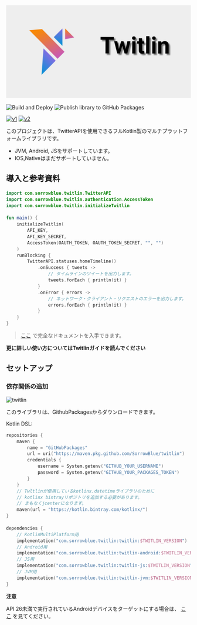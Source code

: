 ![Twitlin](images/md/banner.svg)

![Build and Deploy](https://github.com/SorrowBlue/Twitlin/workflows/Build%20and%20Deploy/badge.svg)
![Publish library to GitHub Packages](https://github.com/SorrowBlue/Twitlin/workflows/Publish%20library%20to%20GitHub%20Packages/badge.svg)

[![v1](https://img.shields.io/endpoint?url=https%3A%2F%2Ftwbadges.glitch.me%2Fbadges%2Fstandard)](https://developer.twitter.com/en/docs/twitter-api/v1)
[![v2](https://img.shields.io/endpoint?url=https%3A%2F%2Ftwbadges.glitch.me%2Fbadges%2Fv2)](https://developer.twitter.com/en/docs/twitter-api/early-access)

このプロジェクトは、TwitterAPIを使用できるフルKotlin製のマルチプラットフォームライブラリです。

* JVM, Android, JSをサポートしています。
* IOS,Nativeはまだサポートしていません。

## 導入と参考資料

```kotlin
import com.sorrowblue.twitlin.TwitterAPI
import com.sorrowblue.twitlin.authentication.AccessToken
import com.sorrowblue.twitlin.initializeTwitlin

fun main() {
    initializeTwitlin(
        API_KEY,
        API_KEY_SECRET,
        AccessToken(OAUTH_TOKEN, OAUTH_TOKEN_SECRET, "", "")
    )
    runBlocking {
        TwitterAPI.statuses.homeTimeline()
            .onSuccess { tweets ->
                // タイムラインのツイートを出力します。
                tweets.forEach { println(it) }
            }
            .onError { errors ->
                // ネットワーク・クライアント・リクエストのエラーを出力します。
                errors.forEach { println(it) }
            }
    }
}
```

> [ここ](https://twitlin.sorrowblue.com/docs) で完全なドキュメントを入手できます。

**更に詳しい使い方についてはTwitlinガイドを読んでください**

## セットアップ

### 依存関係の追加

![twitlin](https://img.shields.io/github/v/release/SorrowBlue/Twitlin?include_prereleases)

このライブラリは、GithubPackagesからダウンロードできます。

Kotlin DSL:

```kotlin
repositories {
    maven {
        name = "GitHubPackages"
        url = uri("https://maven.pkg.github.com/SorrowBlue/twitlin")
        credentials {
            username = System.getenv("GITHUB_YOUR_USERNAME")
            password = System.getenv("GITHUB_YOUR_PACKAGES_TOKEN")
        }
    }
    // Twltlinが使用しているkotlinx.datetimeライブラリのために
    // kotlinx bintrayリポジトリを追加する必要があります。
    // まもなくjcenterになります。
    maven(url = "https://kotlin.bintray.com/kotlinx/")
}

dependencies {
    // KotlinMultiPlatform用
    implementation("com.sorrowblue.twitlin:twitlin:$TWITLIN_VERSION")
    // Android用
    implementation("com.sorrowblue.twitlin:twitlin-android:$TWITLIN_VERSION")
    // JS用
    implementation("com.sorrowblue.twitlin:twitlin-js:$TWITLIN_VERSION")
    // JVM用
    implementation("com.sorrowblue.twitlin:twitlin-jvm:$TWITLIN_VERSION")
}
```

**注意**

API 26未満で実行されているAndroidデバイスをターゲットにする場合は、
[ここ](https://github.com/Kotlin/kotlinx-datetime#using-in-your-projects) を見てください。
